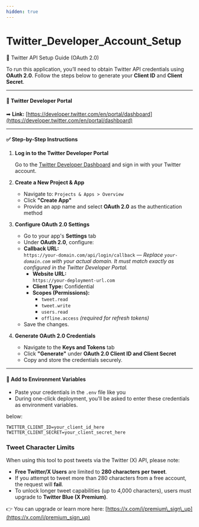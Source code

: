 ```yaml
---
hidden: true
---
```


# Twitter\_Developer\_Account\_Setup

🔑 Twitter API Setup Guide (OAuth 2.0)

To run this application, you’ll need to obtain Twitter API credentials using **OAuth 2.0**. Follow the steps below to generate your **Client ID** and **Client Secret**.

***

#### 🔗 Twitter Developer Portal

➡ **Link:** [https://developer.twitter.com/en/portal/dashboard](https://developer.twitter.com/en/portal/dashboard)

***

#### ✅ Step-by-Step Instructions

1.  **Log in to the Twitter Developer Portal**

    Go to the [Twitter Developer Dashboard](https://developer.twitter.com/en/portal/dashboard) and sign in with your Twitter account.
2. **Create a New Project & App**
   * Navigate to: `Projects & Apps > Overview`
   * Click **"Create App"**
   * Provide an app name and select **OAuth 2.0** as the authentication method
3. **Configure OAuth 2.0 Settings**
   * Go to your app's **Settings** tab
   * Under **OAuth 2.0**, configure:
   * **Callback URL:**\
     `https://your-domain.com/api/login/callback` — _Replace `your-domain.com` with your actual domain. It must match exactly as configured in the Twitter Developer Portal._
     * **Website URL:**\
       `https://your-deployment-url.com`
     * **Client Type:** Confidential
     * **Scopes (Permissions):**
       * `tweet.read`
       * `tweet.write`
       * `users.read`
       * `offline.access` _(required for refresh tokens)_
   * Save the changes.
4. **Generate OAuth 2.0 Credentials**
   * Navigate to the **Keys and Tokens** tab
   * Click **"Generate"** under **OAuth 2.0 Client ID and Client Secret**
   * Copy and store the credentials securely.

***

#### 🧪 Add to Environment Variables

* Paste your credentials in the `.env` file like you
* During one-click deployment, you'll be asked to enter these credentials as environment variables.

below:

```
TWITTER_CLIENT_ID=your_client_id_here
TWITTER_CLIENT_SECRET=your_client_secret_here
```

### Tweet Character Limits

When using this tool to post tweets via the Twitter (X) API, please note:

* **Free Twitter/X Users** are limited to **280 characters per tweet**.
* If you attempt to tweet more than 280 characters from a free account, the request will **fail**.
* To unlock longer tweet capabilities (up to 4,000 characters), users must upgrade to **Twitter Blue (X Premium)**.

👉 You can upgrade or learn more here: [https://x.com/i/premium\_sign\_up](https://x.com/i/premium_sign_up)
